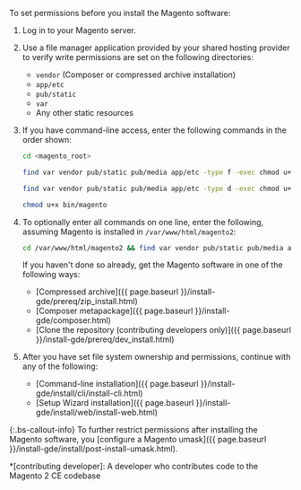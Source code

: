 To set permissions before you install the Magento software:

1. Log in to your Magento server.
1. Use a file manager application provided by your shared hosting provider to verify write permissions are set on the following directories:

    *  `vendor` (Composer or compressed archive installation)
    *  `app/etc`
    *  `pub/static`
    *  `var`
    *  Any other static resources

1. If you have command-line access, enter the following commands in the order shown:

   ```bash
   cd <magento_root>
   ```

   ```bash
   find var vendor pub/static pub/media app/etc -type f -exec chmod u+w {} +
   ```

   ```bash
   find var vendor pub/static pub/media app/etc -type d -exec chmod u+w {} +
   ```

   ```bash
   chmod u+x bin/magento
   ```

1. To optionally enter all commands on one line, enter the following, assuming Magento is installed in `/var/www/html/magento2`:

   ```bash
   cd /var/www/html/magento2 && find var vendor pub/static pub/media app/etc -type f -exec chmod u+w {} + && find var vendor pub/static pub/media app/etc -type d -exec chmod u+w {} + && chmod u+x bin/magento
   ```

   If you haven't done so already, get the Magento software in one of the following ways:

    *  [Compressed archive]({{ page.baseurl }}/install-gde/prereq/zip_install.html)
    *  [Composer metapackage]({{ page.baseurl }}/install-gde/composer.html)
    *  [Clone the repository (contributing developers only)]({{ page.baseurl }}/install-gde/prereq/dev_install.html)

1. After you have set file system ownership and permissions, continue with any of the following:

    *  [Command-line installation]({{ page.baseurl }}/install-gde/install/cli/install-cli.html)
    *  [Setup Wizard installation]({{ page.baseurl }}/install-gde/install/web/install-web.html)

{:.bs-callout-info}
To further restrict permissions after installing the Magento software, you [configure a Magento umask]({{ page.baseurl }}/install-gde/install/post-install-umask.html).

*[contributing developer]: A developer who contributes code to the Magento 2 CE codebase
